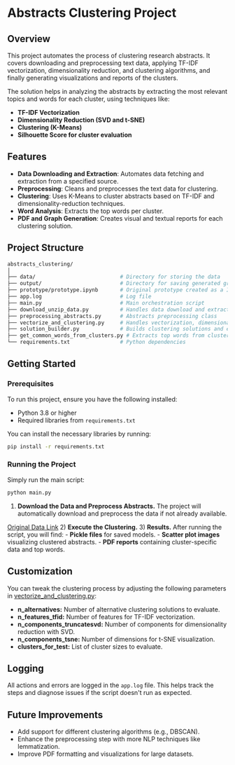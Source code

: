 # Abstracts Clustering Project

## Overview

This project automates the process of clustering research abstracts. It covers downloading and preprocessing text data, applying TF-IDF vectorization, dimensionality reduction, and clustering algorithms, and finally generating visualizations and reports of the clusters.

The solution helps in analyzing the abstracts by extracting the most relevant topics and words for each cluster, using techniques like:
- **TF-IDF Vectorization** 
- **Dimensionality Reduction (SVD and t-SNE)**
- **Clustering (K-Means)** 
- **Silhouette Score for cluster evaluation**

## Features

- **Data Downloading and Extraction**: Automates data fetching and extraction from a specified source.
- **Preprocessing**: Cleans and preprocesses the text data for clustering.
- **Clustering**: Uses K-Means to cluster abstracts based on TF-IDF and dimensionality-reduction techniques.
- **Word Analysis**: Extracts the top words per cluster.
- **PDF and Graph Generation**: Creates visual and textual reports for each clustering solution.

## Project Structure

```bash
abstracts_clustering/
│
├── data/                           # Directory for storing the data
├── output/                         # Directory for saving generated graphs, PDFs, and pickle files
├── prototype/prototype.ipynb       # Original prototype created as a Interactive Python Notebook file 
├── app.log                         # Log file
├── main.py                         # Main orchestration script
├── download_unzip_data.py          # Handles data download and extraction
├── preprocessing_abstracts.py      # Abstracts preprocessing class
├── vectorize_and_clustering.py     # Handles vectorization, dimensionality reduction, and clustering
├── solution_builder.py             # Builds clustering solutions and evaluates them
├── get_common_words_from_clusters.py # Extracts top words from clusters
└── requirements.txt                # Python dependencies
```

## Getting Started
### Prerequisites
To run this project, ensure you have the following installed:

- Python 3.8 or higher
- Required libraries from `requirements.txt`

You can install the necessary libraries by running:

```bash
pip install -r requirements.txt
```

### Running the Project
Simply run the main script:
```bash
python main.py
```
1) **Download the Data and Preprocess Abstracts.**
The project will automatically download and preprocess the data if not already available.

[Original Data Link]('https://www.nsf.gov/awardsearch/download?DownloadFileName=2020&All=true')
2) **Execute the Clustering.**
3) **Results.** After running the script, you will find:
    - **Pickle files** for saved models.
    - **Scatter plot images** visualizing clustered abstracts.
    - **PDF reports** containing cluster-specific data and top words.

## Customization
You can tweak the clustering process by adjusting the following parameters in 
[vectorize_and_clustering.py](https://github.com/Lalo-Rodriguez/abstracts_clustering/blob/main/vectorize_and_clustering.py):
- **n_alternatives:** Number of alternative clustering solutions to evaluate.
- **n_features_tfid:** Number of features for TF-IDF vectorization.
- **n_components_truncatesvd:** Number of components for dimensionality reduction with SVD.
- **n_components_tsne:** Number of dimensions for t-SNE visualization.
- **clusters_for_test:** List of cluster sizes to evaluate.

## Logging 
All actions and errors are logged in the `app.log` file. 
This helps track the steps and diagnose issues if the script doesn't run as expected.

## Future Improvements
- Add support for different clustering algorithms (e.g., DBSCAN).
- Enhance the preprocessing step with more NLP techniques like lemmatization.
- Improve PDF formatting and visualizations for large datasets.